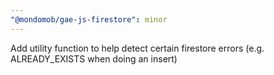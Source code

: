 ```yaml
---
"@mondomob/gae-js-firestore": minor
---
```


Add utility function to help detect certain firestore errors (e.g. ALREADY_EXISTS when doing an insert)
